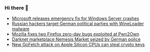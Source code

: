 ### Hi there 👋

<!--START_SECTION:feed-->
* [Microsoft releases emergency fix for Windows Server crashes](https://www.bleepingcomputer.com/news/microsoft/microsoft-releases-emergency-fix-for-windows-server-crashes/)
* [Russian hackers target German political parties with WineLoader malware](https://www.bleepingcomputer.com/news/security/russian-hackers-target-german-political-parties-with-wineloader-malware/)
* [Mozilla fixes two Firefox zero-day bugs exploited at Pwn2Own](https://www.bleepingcomputer.com/news/security/mozilla-fixes-two-firefox-zero-day-bugs-exploited-at-pwn2own/)
* [Darknet marketplace Nemesis Market seized by German police](https://www.bleepingcomputer.com/news/security/darknet-marketplace-nemesis-market-seized-by-german-police/)
* [New GoFetch attack on Apple Silicon CPUs can steal crypto keys](https://www.bleepingcomputer.com/news/security/new-gofetch-attack-on-apple-silicon-cpus-can-steal-crypto-keys/)
<!--END_SECTION:feed-->

<!--
**frankenk/frankenk** is a ✨ _special_ ✨ repository because its `README.md` (this file) appears on your GitHub profile.

Here are some ideas to get you started:

- 🔭 I’m currently working on ...
- 🌱 I’m currently learning ...
- 👯 I’m looking to collaborate on ...
- 🤔 I’m looking for help with ...
- 💬 Ask me about ...
- 📫 How to reach me: ...
- 😄 Pronouns: ...
- ⚡ Fun fact: ...
-->



